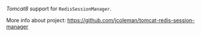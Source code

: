 *Tomcat8* support for `RedisSessionManager`. 

More info about project: https://github.com/jcoleman/tomcat-redis-session-manager
